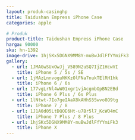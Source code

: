 ```yaml
---
layout: produk-casinghp
title: Taidushan Empress iPhone Case
categories: apple

# Produk
product-title: Taidushan Empress iPhone Case
harga: 90000
sku: hn-1392
image-drive: 1hjSKx5DGNX9MM8Y-muBwJdlFfYYmiFk3
gallery:
  - url: 1JMAGwSUxOwJj_V589N2uSQ7IjZ1HcwVI
    title: iPhone 5 / 5s / SE
  - url: 1jMAzLnnvoguNKKzOlFNa7nukTElRH1hk
    title: iPhone 6 / 6s
  - url: 177vgLrNl4wW01xgr1vjAcgmbOpBN2EBd
    title: iPhone 6 Plus / 6s Plus
  - url: 1lNtwt-7Io7geIAaX8kAHhS5Swvo8O9tg
    title: iPhone 7 / 8
  - url: 1J1A0d05LtDQOE6Ht-u7Br5l7_KcWO4mC
    title: iPhone 7 Plus / 8 Plus
  - url: 1hjSKx5DGNX9MM8Y-muBwJdlFfYYmiFk3
    title: iPhone X
---
```

